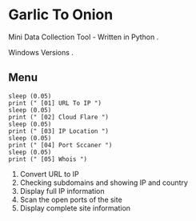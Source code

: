 # Garlic To Onion

Mini Data Collection Tool - Written in Python .

Windows Versions .



## Menu
```
sleep (0.05)
print (" [01] URL To IP ")
sleep (0.05)
print (" [02] Cloud Flare ")
sleep (0.05)
print (" [03] IP Location ")
sleep (0.05)
print (" [04] Port Sccaner ")
sleep (0.05)
print (" [05] Whois ")
```
1. Convert URL to IP
2. Checking subdomains and showing IP and country
3. Display full IP information
4. Scan the open ports of the site
5. Display complete site information
